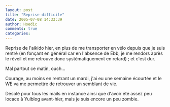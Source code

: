 ```yaml
---
layout: post
title: "Reprise difficile"
date: 2005-07-08 14:33:39
author: Hoedic
comments: true
categories: 
---
```



Reprise de l'aikido hier, en plus de me transporter en vélo depuis que je suis rentré (en fonçant en général car en l'absence de Ebb, je me rendors après le réveil et me retrouve donc systématiquement en retard) ; et c'est dur.

Mal partout ce matin, ouch...

Courage, au moins en rentrant un mardi, j'ai eu une semaine écourtée et le WE va me permettre de retrouver un semblant de vie.

Désolé pour tous les mails en instance ainsi que d'avoir été assez peu locace à Yulblog avant-hier, mais je suis encore un peu zombie.